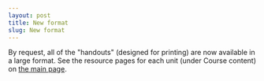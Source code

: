 ```yaml
---
layout: post
title: New format
slug: New format
---
```


By request, all of the "handouts" (designed for printing) are now available in a large format. See the resource pages for each unit (under Course content) on [the main page](index.html).
